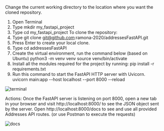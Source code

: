 Change the current working directory to the location where you want the cloned repository.
1. Open Terminal
2. Type mkdir my_fastapi_project
3. Type cd my_fastapi_project
To clone the repository:
4. Type git clone git@github.com:ramona-2020/addressesFastAPI.git
5. Press Enter to create your local clone.
6. Type cd addressesFastAPI
7. Create the virtual environment, run the command below (based on Ubuntu)
python3 -m venv venv
source venv/bin/activate
8. Install all the modules required for the project by running:
pip install -r requirements.txt
9. Run this command to start the FastAPI HTTP server with Uvicorn.
uvicorn main:app --host localhost --port 8000 --reload

![terminal](https://i.ibb.co/mJb90Hm/terminal.png)

Actions:
Once the FastAPI server is listening on port 8000, open a new tab in your browser and visit http://localhost:8000/ to see the JSON object sent by the server.
Open http://localhost:8000/docs to see and use all provided Addresses API routes.
(or use Postman to execute the requests)


![docs](https://i.ibb.co/yFqxcxy/docs.png)
